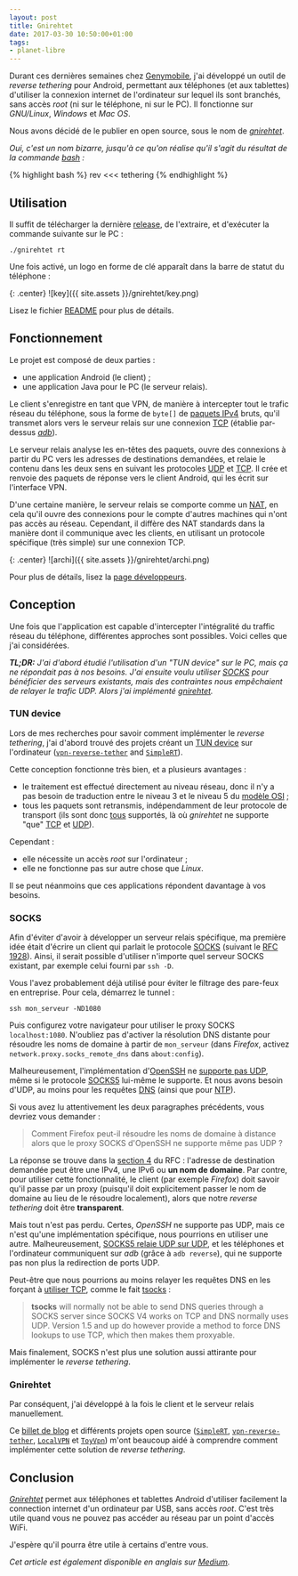 ```yaml
---
layout: post
title: Gnirehtet
date: 2017-03-30 10:50:00+01:00
tags:
- planet-libre
---
```


Durant ces dernières semaines chez [Genymobile], j'ai développé un outil de
_reverse tethering_ pour Android, permettant aux téléphones (et aux tablettes)
d'utiliser la connexion internet de l'ordinateur sur lequel ils sont branchés,
sans accès _root_ (ni sur le téléphone, ni sur le PC). Il fonctionne sur
_GNU/Linux_, _Windows_ et _Mac OS_.

[Genymobile]: https://www.genymobile.com/

Nous avons décidé de le publier en open source, sous le nom de
[_gnirehtet_][gnirehtet].

_Oui, c'est un nom bizarre, jusqu'à ce qu'on réalise qu'il s'agit du résultat de
la commande [bash] :_

{% highlight bash %}
rev <<< tethering
{% endhighlight %}

[gnirehtet]: https://github.com/Genymobile/gnirehtet
[bash]: https://fr.wikipedia.org/wiki/Bourne-Again_shell


## Utilisation

Il suffit de télécharger la dernière [release], de l'extraire, et d'exécuter la
commande suivante sur le PC :

    ./gnirehtet rt

[release]: https://github.com/Genymobile/gnirehtet/releases

Une fois activé, un logo en forme de clé apparaît dans la barre de statut du
téléphone :

{: .center}
![key]({{ site.assets }}/gnirehtet/key.png)

Lisez le fichier [README] pour plus de détails.

[README]: https://github.com/Genymobile/gnirehtet/blob/master/README.md


## Fonctionnement

Le projet est composé de deux parties :

 - une application Android (le client) ;
 - une application Java pour le PC (le serveur relais).

Le client s'enregistre en tant que VPN, de manière à intercepter tout le trafic
réseau du téléphone, sous la forme de `byte[]` de [paquets IPv4] bruts, qu'il
transmet alors vers le serveur relais sur une connexion [TCP] (établie
par-dessus [_adb_]).

Le serveur relais analyse les en-têtes des paquets, ouvre des connexions à
partir du PC vers les adresses de destinations demandées, et relaie le contenu
dans les deux sens en suivant les protocoles [UDP] et [TCP]. Il crée et renvoie
des paquets de réponse vers le client Android, qui les écrit sur l'interface
VPN.

D'une certaine manière, le serveur relais se comporte comme un [NAT], en cela
qu'il ouvre des connexions pour le compte d'autres machines qui n'ont pas accès
au réseau.  Cependant, il diffère des NAT standards dans la manière dont il
communique avec les clients, en utilisant un protocole spécifique (très simple)
sur une connexion TCP.

{: .center}
![archi]({{ site.assets }}/gnirehtet/archi.png)

Pour plus de détails, lisez la [page développeurs][DEVELOP].

[paquets IPv4]: https://en.wikipedia.org/wiki/IPv4#Packet_structure
[_adb_]: https://developer.android.com/studio/command-line/adb.html
[udp]: https://fr.wikipedia.org/wiki/User_Datagram_Protocol
[tcp]: https://fr.wikipedia.org/wiki/Transmission_Control_Protocol
[NAT]: https://fr.wikipedia.org/wiki/Network_address_translation
[DEVELOP]: https://github.com/Genymobile/gnirehtet/blob/master/DEVELOP.md


## Conception

Une fois que l'application est capable d'intercepter l'intégralité du traffic
réseau du téléphone, différentes approches sont possibles. Voici celles que j'ai
considérées.

_**TL;DR:** J'ai d'abord étudié l'utilisation d'un "TUN device" sur le
PC, mais ça ne répondait pas à nos besoins. J'ai ensuite voulu utiliser [SOCKS]
pour bénéficier des serveurs existants, mais des contraintes nous empêchaient de
relayer le trafic UDP. Alors j'ai implémenté [gnirehtet][gnirehtet]._


### TUN device

Lors de mes recherches pour savoir comment implémenter le _reverse tethering_,
j'ai d'abord trouvé des projets créant un [TUN device] sur l'ordinateur
([`vpn-reverse-tether`] and [`SimpleRT`]).

Cette conception fonctionne très bien, et a plusieurs avantages :

 - le traitement est effectué directement au niveau réseau, donc il n'y a pas
   besoin de traduction entre le niveau 3 et le niveau 5 du [modèle OSI] ;
 - tous les paquets sont retransmis, indépendamment de leur protocole de
   transport (ils sont donc [tous][protocols] supportés, là où _gnirehtet_
   ne supporte "que" [TCP] et [UDP]).

Cependant :

 - elle nécessite un accès _root_ sur l'ordinateur ;
 - elle ne fonctionne pas sur autre chose que _Linux_.

Il se peut néanmoins que ces applications répondent davantage à vos besoins.

[`SimpleRT`]: https://github.com/vvviperrr/SimpleRT
[`vpn-reverse-tether`]: https://github.com/google/vpn-reverse-tether
[TUN device]: https://en.wikipedia.org/wiki/TUN/TAP
[modèle OSI]: https://fr.wikipedia.org/wiki/Mod%C3%A8le_OSI
[protocols]: https://en.wikipedia.org/wiki/List_of_IP_protocol_numbers


### SOCKS

Afin d'éviter d'avoir à développer un serveur relais spécifique, ma première
idée était d'écrire un client qui parlait le protocole [SOCKS] (suivant le [RFC
1928]). Ainsi, il serait possible d'utiliser n'importe quel serveur SOCKS
existant, par exemple celui fourni par `ssh -D`.

Vous l'avez probablement déjà utilisé pour éviter le filtrage des pare-feux
en entreprise. Pour cela, démarrez le tunnel :

    ssh mon_serveur -ND1080

Puis configurez votre navigateur pour utiliser le proxy SOCKS `localhost:1080`.
N'oubliez pas d'activer la résolution DNS distante pour résoudre les noms de
domaine à partir de `mon_serveur` (dans _Firefox_, activez
`network.proxy.socks_remote_dns` dans `about:config`).

Malheureusement, l'implémentation d'[OpenSSH] ne [supporte pas UDP][sshmail],
même si le protocole [SOCKS5] lui-même le supporte. Et nous avons besoin d'UDP,
au moins pour les requêtes [DNS] (ainsi que pour [NTP]).

Si vous avez lu attentivement les deux paragraphes précédents, vous devriez vous
demander :

> Comment Firefox peut-il résoudre les noms de domaine à distance alors
> que le proxy SOCKS d'OpenSSH ne supporte même pas UDP ?

La réponse se trouve dans la [section 4] du RFC : l'adresse de destination
demandée peut être une IPv4, une IPv6 ou **un nom de domaine**. Par contre,
pour utiliser cette fonctionnalité, le client (par exemple _Firefox_) doit
savoir qu'il passe par un proxy (puisqu'il doit explicitement passer le nom de
domaine au lieu de le résoudre localement), alors que notre _reverse tethering_
doit être **transparent**.

Mais tout n'est pas perdu. Certes, _OpenSSH_ ne supporte pas UDP, mais ce n'est
qu'une implémentation spécifique, nous pourrions en utiliser une autre.
Malheureusement, [SOCKS5 relaie UDP sur UDP][stackoverflow], et les téléphones
et l'ordinateur communiquent sur _adb_ (grâce à `adb reverse`), qui ne supporte
pas non plus la redirection de ports UDP.

Peut-être que nous pourrions au moins relayer les requêtes DNS en les forçant à
[utiliser TCP][DNS over TCP], comme le fait [tsocks] :

> **tsocks** will normally not be able to send DNS queries through a SOCKS
> server since SOCKS V4 works on TCP and DNS normally uses UDP. Version 1.5 and
> up do however provide a method to force DNS lookups to use TCP, which then
> makes them proxyable.

Mais finalement, SOCKS n'est plus une solution aussi attirante pour implémenter
le _reverse tethering_.


[SOCKS]: https://fr.wikipedia.org/wiki/SOCKS
[SOCKS5]: https://fr.wikipedia.org/wiki/SOCKS#SOCKS_v5
[RFC 1928]: https://tools.ietf.org/html/rfc1928
[section 4]: https://tools.ietf.org/html/rfc1928#section-4
[DNS]: https://fr.wikipedia.org/wiki/Domain_Name_System
[OpenSSH]: https://fr.wikipedia.org/wiki/OpenSSH
[sshmail]: http://lists.mindrot.org/pipermail/openssh-unix-dev/2017-January/035662.html
[DNS over TCP]: http://www.bortzmeyer.org/dns-over-tcp.html
[NTP]: https://fr.wikipedia.org/wiki/Network_Time_Protocol
[stackoverflow]: http://stackoverflow.com/questions/41967217/why-does-socks5-require-to-relay-udp-over-udp
[tsocks]: https://linux.die.net/man/8/tsocks


### Gnirehtet

Par conséquent, j'ai développé à la fois le client et le serveur relais
manuellement.

Ce [billet de blog][geekstuff] et différents projets open source ([`SimpleRT`],
[`vpn-reverse-tether`], [`LocalVPN`] et [`ToyVpn`]) m'ont beaucoup aidé à comprendre
comment implémenter cette solution de _reverse tethering_.


## Conclusion

[_Gnirehtet_][gnirehtet] permet aux téléphones et tablettes Android d'utiliser
facilement la connection internet d'un ordinateur par USB, sans accès _root_.
C'est très utile quand vous ne pouvez pas accéder au réseau par un point d'accès
WiFi.

J'espère qu'il pourra être utile à certains d'entre vous.

[geekstuff]: http://www.thegeekstuff.com/2014/06/android-vpn-service/
[`LocalVPN`]: https://github.com/hexene/LocalVPN
[`ToyVpn`]: https://android.googlesource.com/platform/development/+/master/samples/ToyVpn/

_Cet article est également disponible en anglais sur [Medium]._

[Medium]: https://medium.com/@rom1v/gnirehtet-reverse-tethering-android-2afacdbdaec7
